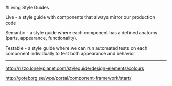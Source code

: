 #Living Style Guides

Live - a style guide with components that always mirror our production code

Semantic - a style guide where each component has a defined anatomy (parts, appearance, functionality).

Testable - a style guide where we can run automated tests on each component individually to test both appearance and behavior

---

http://rizzo.lonelyplanet.com/styleguide/design-elements/colours

http://goteborg.se/wps/portal/component-framework/start/
